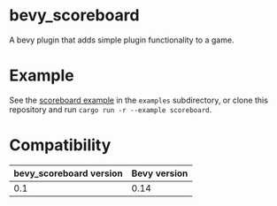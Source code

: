 # bevy_scoreboard

A bevy plugin that adds simple plugin functionality to a game.

# Example

See the [scoreboard example](./examples/scoreboard.rs) in the `examples` subdirectory, or clone this repository and run `cargo run -r --example scoreboard`.

# Compatibility

|bevy_scoreboard version|Bevy version|
|---|---|
| 0.1 | 0.14 |
